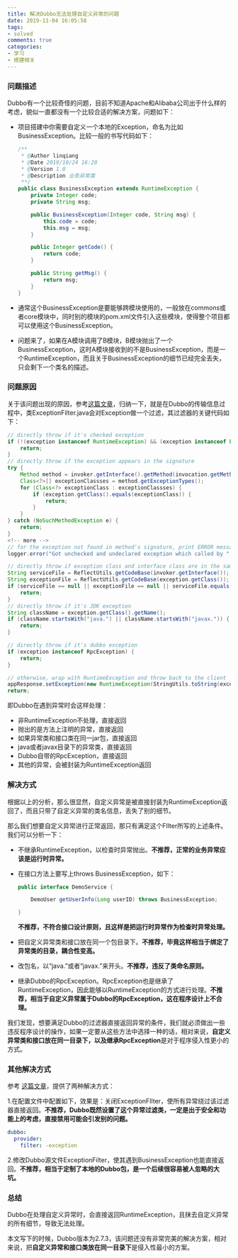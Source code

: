 ```yaml
---
title: 解决Dubbo无法处理自定义异常的问题
date: 2019-11-04 16:05:58
tags: 
- solved
comments: true
categories: 
- 学习
- 搭建相关
---
```


### 问题描述

Dubbo有一个比较奇怪的问题，目前不知道Apache和Alibaba公司出于什么样的考虑，貌似一直都没有一个比较合适的解决方案，问题如下：

- 项目搭建中你需要自定义一个本地的Exception，命名为比如BusinessException。比较一般的书写代码如下：

  ```java
  /**
   * @Author linqiang
   * @Date 2019/10/24 16:20
   * @Version 1.0
   * @Description 业务异常类
   **/
  public class BusinessException extends RuntimeException {
      private Integer code;
      private String msg;
  
      public BusinessException(Integer code, String msg) {
          this.code = code;
          this.msg = msg;
      }
  
      public Integer getCode() {
          return code;
      }
  
      public String getMsg() {
          return msg;
      }
  }
  ```

- 通常这个BusinessException是要能够跨模块使用的，一般放在commons或者core模块中，同时别的模块的pom.xml文件引入这些模块，使得整个项目都可以使用这个BusinessException。

- 问题来了，如果在A模块调用了B模块，B模块抛出了一个BusinessException，这时A模块接收到的不是BusinessException，而是一个RuntimeException，而且关于BusinessException的细节已经完全丢失，只会剩下一个类名的描述。

### 问题原因

关于该问题出现的原因，参考[这篇文章](https://blog.csdn.net/qq_25673113/article/details/78574514)，归纳一下，就是在Dubbo的传输信息过程中，类ExceptionFilter.java会对Exception做一个过滤，其过滤器的关键代码如下：

```java
// directly throw if it's checked exception
if (!(exception instanceof RuntimeException) && (exception instanceof Exception)) {
    return;
}
// directly throw if the exception appears in the signature
try {
    Method method = invoker.getInterface().getMethod(invocation.getMethodName(), invocation.getParameterTypes());
    Class<?>[] exceptionClassses = method.getExceptionTypes();
    for (Class<?> exceptionClass : exceptionClassses) {
        if (exception.getClass().equals(exceptionClass)) {
            return;
        }
    }
} catch (NoSuchMethodException e) {
    return;
}
<!-- more -->
// for the exception not found in method's signature, print ERROR message in server's log.
logger.error("Got unchecked and undeclared exception which called by " + RpcContext.getContext().getRemoteHost() + ". service: " + invoker.getInterface().getName() + ", method: " + invocation.getMethodName() + ", exception: " + exception.getClass().getName() + ": " + exception.getMessage(), exception);

// directly throw if exception class and interface class are in the same jar file.
String serviceFile = ReflectUtils.getCodeBase(invoker.getInterface());
String exceptionFile = ReflectUtils.getCodeBase(exception.getClass());
if (serviceFile == null || exceptionFile == null || serviceFile.equals(exceptionFile)) {
    return;
}
// directly throw if it's JDK exception
String className = exception.getClass().getName();
if (className.startsWith("java.") || className.startsWith("javax.")) {
    return;
}

// directly throw if it's dubbo exception
if (exception instanceof RpcException) {
    return;
}

// otherwise, wrap with RuntimeException and throw back to the client
appResponse.setException(new RuntimeException(StringUtils.toString(exception)));
return;
```

即Dubbo在遇到异常时会这样处理：

- 非RuntimeException不处理，直接返回
- 抛出的是方法上注明的异常，直接返回
- 如果异常类和接口类在同一jar包，直接返回
- java或者javax目录下的异常类，直接返回
- Dubbo自带的RpcException，直接返回
- 其他的异常，会被封装为RuntimeException返回

### 解决方式

根据以上的分析，那么很显然，自定义异常是被直接封装为RuntimeException返回了，而且只带了自定义异常的类名信息，丢失了别的细节。

那么我们想要自定义异常进行正常返回，那只有满足这个FIlter所写的上述条件。我们可以分析一下：

- 不继承RuntimeException，以检查时异常抛出。**不推荐，正常的业务异常应该是运行时异常。**

- 在接口方法上要写上throws BusinessException，如下：

  ```java
  public interface DemoService {
  
      DemoUser getUserInfo(Long userID) throws BusinessException;
  
  }
  ```

  **不推荐，不符合接口设计原则，且这样是把运行时异常作为检查时异常处理。**

- 把自定义异常类和接口放在同一个包目录下。**不推荐，毕竟这样相当于绑定了异常类的目录，耦合性变高。**

- 改包名，以“java.”或者“javax.”来开头。**不推荐，违反了类命名原则。**

- 继承Dubbo的RpcException。RpcException也是继承了RuntimeException，因此能够以RuntimeException的方式进行处理。**不推荐，相当于自定义异常属于Dubbo的RpcException，这在程序设计上不合理。**

我们发现，想要满足Dubbo的过滤器直接返回异常的条件，我们就必须做出一些违反程序设计的操作，如果一定要从这些方法中选择一种的话，相对来说，**自定义异常类和接口放在同一目录下，以及继承RpcException**是对于程序侵入性更小的方式。

### 其他解决方式

参考 [这篇文章](https://blog.csdn.net/yangzaizi/article/details/80638306)，提供了两种解决方式：

1.在配置文件中配置如下，效果是：关闭ExceptionFIlter，使所有异常绕过该过滤器直接返回。**不推荐，Dubbo既然设置了这个异常过滤类，一定是出于安全和功能上的考虑，直接禁用可能会引发别的问题。**

```yml
dubbo:
  provider:
    filter: -exception
```

2.修改Dubbo源文件ExceptionFilter，使其遇到BusinessException也能直接返回。**不推荐，相当于定制了本地的Dubbo包，是一个后续很容易被人忽略的大坑。**

### 总结

Dubbo在处理自定义异常时，会直接返回RuntimeException，且抹去自定义异常的所有细节，导致无法处理。

本文写下的时候，Dubbo版本为2.7.3，该问题还没有非常完美的解决方案，相对来说，把**自定义异常和接口类放在同一目录下**是侵入性最小的方案。